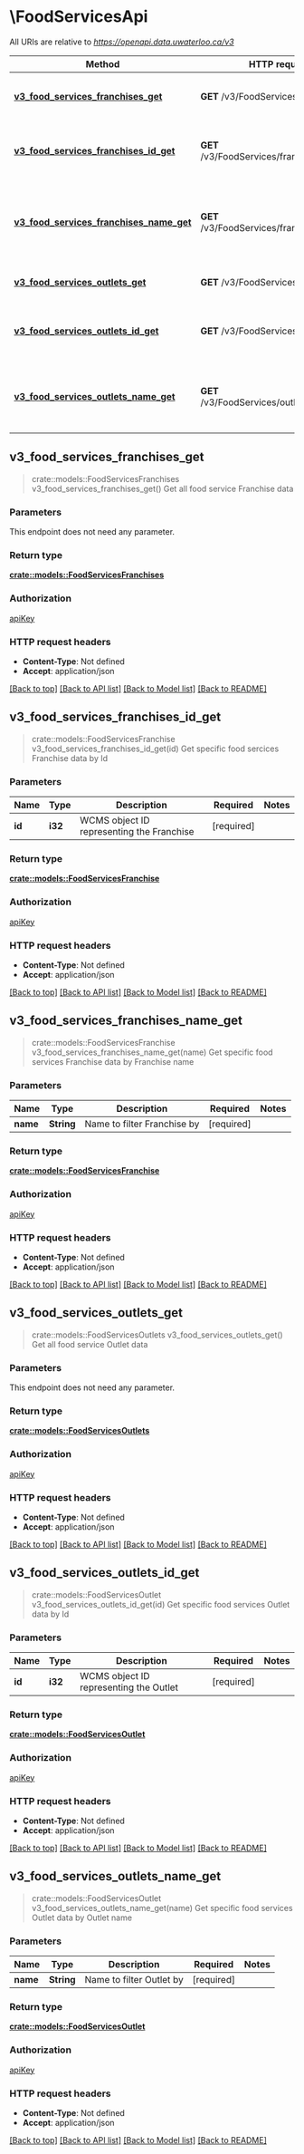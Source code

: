 # \FoodServicesApi

All URIs are relative to *https://openapi.data.uwaterloo.ca/v3*

Method | HTTP request | Description
------------- | ------------- | -------------
[**v3_food_services_franchises_get**](FoodServicesApi.md#v3_food_services_franchises_get) | **GET** /v3/FoodServices/franchises | Get all food service Franchise data
[**v3_food_services_franchises_id_get**](FoodServicesApi.md#v3_food_services_franchises_id_get) | **GET** /v3/FoodServices/franchises/{id} | Get specific food sercices Franchise data by Id
[**v3_food_services_franchises_name_get**](FoodServicesApi.md#v3_food_services_franchises_name_get) | **GET** /v3/FoodServices/franchises/{name} | Get specific food services Franchise data by Franchise name
[**v3_food_services_outlets_get**](FoodServicesApi.md#v3_food_services_outlets_get) | **GET** /v3/FoodServices/outlets | Get all food service Outlet data
[**v3_food_services_outlets_id_get**](FoodServicesApi.md#v3_food_services_outlets_id_get) | **GET** /v3/FoodServices/outlets/{id} | Get specific food services Outlet data by Id
[**v3_food_services_outlets_name_get**](FoodServicesApi.md#v3_food_services_outlets_name_get) | **GET** /v3/FoodServices/outlets/{name} | Get specific food services Outlet data by Outlet name



## v3_food_services_franchises_get

> crate::models::FoodServicesFranchises v3_food_services_franchises_get()
Get all food service Franchise data

### Parameters

This endpoint does not need any parameter.

### Return type

[**crate::models::FoodServicesFranchises**](FoodServicesFranchises.md)

### Authorization

[apiKey](../README.md#apiKey)

### HTTP request headers

- **Content-Type**: Not defined
- **Accept**: application/json

[[Back to top]](#) [[Back to API list]](../README.md#documentation-for-api-endpoints) [[Back to Model list]](../README.md#documentation-for-models) [[Back to README]](../README.md)


## v3_food_services_franchises_id_get

> crate::models::FoodServicesFranchise v3_food_services_franchises_id_get(id)
Get specific food sercices Franchise data by Id

### Parameters


Name | Type | Description  | Required | Notes
------------- | ------------- | ------------- | ------------- | -------------
**id** | **i32** | WCMS object ID representing the Franchise | [required] |

### Return type

[**crate::models::FoodServicesFranchise**](FoodServicesFranchise.md)

### Authorization

[apiKey](../README.md#apiKey)

### HTTP request headers

- **Content-Type**: Not defined
- **Accept**: application/json

[[Back to top]](#) [[Back to API list]](../README.md#documentation-for-api-endpoints) [[Back to Model list]](../README.md#documentation-for-models) [[Back to README]](../README.md)


## v3_food_services_franchises_name_get

> crate::models::FoodServicesFranchise v3_food_services_franchises_name_get(name)
Get specific food services Franchise data by Franchise name

### Parameters


Name | Type | Description  | Required | Notes
------------- | ------------- | ------------- | ------------- | -------------
**name** | **String** | Name to filter Franchise by | [required] |

### Return type

[**crate::models::FoodServicesFranchise**](FoodServicesFranchise.md)

### Authorization

[apiKey](../README.md#apiKey)

### HTTP request headers

- **Content-Type**: Not defined
- **Accept**: application/json

[[Back to top]](#) [[Back to API list]](../README.md#documentation-for-api-endpoints) [[Back to Model list]](../README.md#documentation-for-models) [[Back to README]](../README.md)


## v3_food_services_outlets_get

> crate::models::FoodServicesOutlets v3_food_services_outlets_get()
Get all food service Outlet data

### Parameters

This endpoint does not need any parameter.

### Return type

[**crate::models::FoodServicesOutlets**](FoodServicesOutlets.md)

### Authorization

[apiKey](../README.md#apiKey)

### HTTP request headers

- **Content-Type**: Not defined
- **Accept**: application/json

[[Back to top]](#) [[Back to API list]](../README.md#documentation-for-api-endpoints) [[Back to Model list]](../README.md#documentation-for-models) [[Back to README]](../README.md)


## v3_food_services_outlets_id_get

> crate::models::FoodServicesOutlet v3_food_services_outlets_id_get(id)
Get specific food services Outlet data by Id

### Parameters


Name | Type | Description  | Required | Notes
------------- | ------------- | ------------- | ------------- | -------------
**id** | **i32** | WCMS object ID representing the Outlet | [required] |

### Return type

[**crate::models::FoodServicesOutlet**](FoodServicesOutlet.md)

### Authorization

[apiKey](../README.md#apiKey)

### HTTP request headers

- **Content-Type**: Not defined
- **Accept**: application/json

[[Back to top]](#) [[Back to API list]](../README.md#documentation-for-api-endpoints) [[Back to Model list]](../README.md#documentation-for-models) [[Back to README]](../README.md)


## v3_food_services_outlets_name_get

> crate::models::FoodServicesOutlet v3_food_services_outlets_name_get(name)
Get specific food services Outlet data by Outlet name

### Parameters


Name | Type | Description  | Required | Notes
------------- | ------------- | ------------- | ------------- | -------------
**name** | **String** | Name to filter Outlet by | [required] |

### Return type

[**crate::models::FoodServicesOutlet**](FoodServicesOutlet.md)

### Authorization

[apiKey](../README.md#apiKey)

### HTTP request headers

- **Content-Type**: Not defined
- **Accept**: application/json

[[Back to top]](#) [[Back to API list]](../README.md#documentation-for-api-endpoints) [[Back to Model list]](../README.md#documentation-for-models) [[Back to README]](../README.md)
